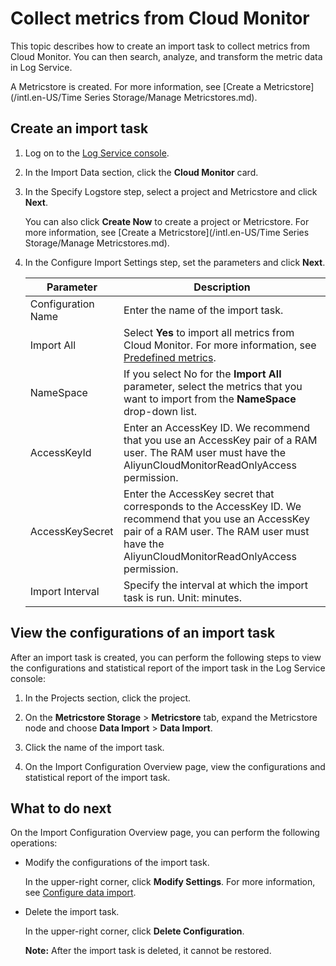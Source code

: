 # Collect metrics from Cloud Monitor

This topic describes how to create an import task to collect metrics from Cloud Monitor. You can then search, analyze, and transform the metric data in Log Service.

A Metricstore is created. For more information, see [Create a Metricstore](/intl.en-US/Time Series Storage/Manage Metricstores.md).

## Create an import task

1.  Log on to the [Log Service console](https://sls.console.aliyun.com).

2.  In the Import Data section, click the **Cloud Monitor** card.

3.  In the Specify Logstore step, select a project and Metricstore and click **Next**.

    You can also click **Create Now** to create a project or Metricstore. For more information, see [Create a Metricstore](/intl.en-US/Time Series Storage/Manage Metricstores.md).

4.  In the Configure Import Settings step, set the parameters and click **Next**.

    |Parameter|Description|
    |---------|-----------|
    |Configuration Name|Enter the name of the import task.|
    |Import All|Select **Yes** to import all metrics from Cloud Monitor. For more information, see [Predefined metrics](https://metricmeta.oss-cn-hangzhou.aliyuncs.com/listMetricMeta_zh.html).|
    |NameSpace|If you select No for the **Import All** parameter, select the metrics that you want to import from the **NameSpace** drop-down list.|
    |AccessKeyId|Enter an AccessKey ID. We recommend that you use an AccessKey pair of a RAM user. The RAM user must have the AliyunCloudMonitorReadOnlyAccess permission.|
    |AccessKeySecret|Enter the AccessKey secret that corresponds to the AccessKey ID. We recommend that you use an AccessKey pair of a RAM user. The RAM user must have the AliyunCloudMonitorReadOnlyAccess permission.|
    |Import Interval|Specify the interval at which the import task is run. Unit: minutes.|


## View the configurations of an import task

After an import task is created, you can perform the following steps to view the configurations and statistical report of the import task in the Log Service console:

1.  In the Projects section, click the project.

2.  On the **Metricstore Storage** \> **Metricstore** tab, expand the Metricstore node and choose **Data Import** \> **Data Import**.

3.  Click the name of the import task.

4.  On the Import Configuration Overview page, view the configurations and statistical report of the import task.


## What to do next

On the Import Configuration Overview page, you can perform the following operations:

-   Modify the configurations of the import task.

    In the upper-right corner, click **Modify Settings**. For more information, see [Configure data import](#step_72x_uut_l52).

-   Delete the import task.

    In the upper-right corner, click **Delete Configuration**.

    **Note:** After the import task is deleted, it cannot be restored.


